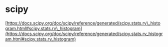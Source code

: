 # scipy












[https://docs.scipy.org/doc/scipy/reference/generated/scipy.stats.rv\_histogram.html#scipy.stats.rv\_histogram](https://docs.scipy.org/doc/scipy/reference/generated/scipy.stats.rv_histogram.html#scipy.stats.rv_histogram)


















